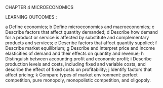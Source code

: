 CHAPTER 4 MICROECONOMICS

LEARNING OUTCOMES : 

a Define economics;
b Define microeconomics and macroeconomics;
c Describe factors that affect quantity demanded;
d Describe how demand for a product or service is affected by substitute
and complementary products and services;
e Describe factors that affect quantity supplied;
f Describe market equilibrium;
g Describe and interpret price and income elasticities of demand and their
effects on quantity and revenue;
h Distinguish between accounting profit and economic profit;
i Describe production levels and costs, including fixed and variable costs,
and describe the effect of fixed costs on profitability;
j Identify factors that affect pricing;
k Compare types of market environment: perfect competition, pure
monopoly, monopolistic competition, and oligopoly.
